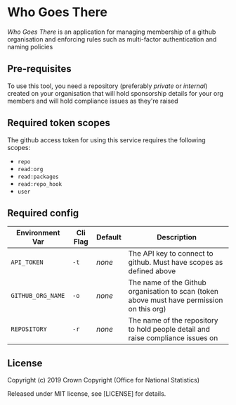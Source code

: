 # Who Goes There

_Who Goes There_ is an application for managing membership of a github organisation and enforcing rules such as multi-factor authentication and naming policies

## Pre-requisites

To use this tool, you need a repository (preferably _private_ or _internal_) created on your organisation that will hold sponsorship details for your org members and will hold compliance issues as they're raised

## Required token scopes

The github access token for using this service requires the following scopes:

- `repo`
- `read:org`
- `read:packages`
- `read:repo_hook`
- `user`

## Required config

| Environment Var   | Cli Flag | Default | Description                                                                                |
| ----------------- | -------- | ------- | ------------------------------------------------------------------------------------------ |
| `API_TOKEN`       | `-t`     | _none_  | The API key to connect to github. Must have scopes as defined above                        |
| `GITHUB_ORG_NAME` | `-o`     | _none_  | The name of the Github organisation to scan (token above must have permission on this org) |
| `REPOSITORY`      | `-r`     | _none_  | The name of the repository to hold people detail and raise compliance issues on            |

## License

Copyright (c) 2019 Crown Copyright (Office for National Statistics)

Released under MIT license, see [LICENSE] for details.
